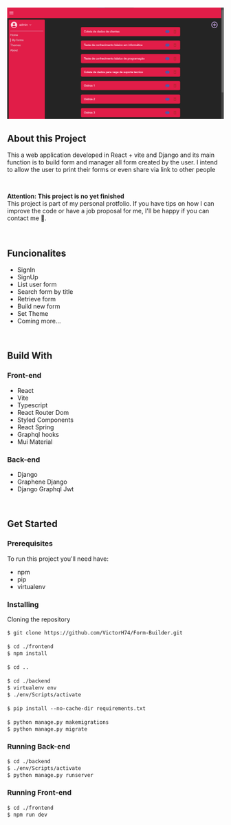 ![Alt text](/frontend/public/project-img.png "Project my-forms route screenshot")

## About this Project
This a web application developed in React + vite and Django and its main function is to build form and manager all form created by the user. I intend to allow the user to print their forms or even share via link to other people

<br/>

**Attention: This project is no yet finished**
<br/>
This project is part of my personal protfolio. If you have tips on how I can improve the code or have a job proposal for me, I'll be happy if you can contact me 🙂.

<br/>

## Funcionalites
- SignIn
- SignUp
- List user form
- Search form by title
- Retrieve form
- Build new form
- Set Theme
- Coming more...

<br/>

## Build With
### Front-end
- React
- Vite
- Typescript
- React Router Dom
- Styled Components
- React Spring
- Graphql hooks
- Mui Material

### Back-end
- Django
- Graphene Django
- Django Graphql Jwt

<br/>

## Get Started
### Prerequisites

To run this project you'll need have:
* npm
* pip
* virtualenv

### Installing

Cloning the repository
```
$ git clone https://github.com/VictorH74/Form-Builder.git

$ cd ./frontend
$ npm install

$ cd ..

$ cd ./backend
$ virtualenv env
$ ./env/Scripts/activate

$ pip install --no-cache-dir requirements.txt

$ python manage.py makemigrations
$ python manage.py migrate

```

### Running Back-end
```
$ cd ./backend
$ ./env/Scripts/activate
$ python manage.py runserver
```
### Running Front-end
```
$ cd ./frontend
$ npm run dev
```
